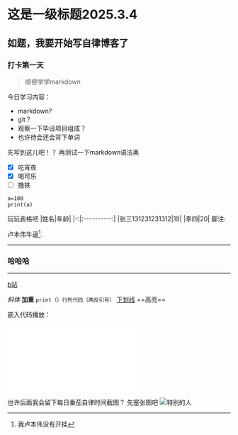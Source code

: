 
# 这是一级标题2025.3.4
## 如题，我要开始写自律博客了
### 打卡第一天
>顺便学学markdown

今日学习内容：
- markdown?
- git？
- 观察一下毕设项目组成？
- 也许待会还会背下单词
 
先写到这儿吧！？
再测试一下markdown语法奥

- [x] 吃宵夜
- [x] 喝可乐
- [ ] 撸铁
```python//语言
a=100
print(a)
```
玩玩表格吧
|姓名|年龄|
|-:|:----------:|
|张三131231231312|19|
|李四|20|
脚注:

卢本伟牛逼[^1].
[^1]:我卢本伟没有开挂
---
### 哈哈哈
---

[b站](bilibili.com "b小鬼")

*斜体*
**加重**
``print（）行列代码（两反引号）``
<u>下划线</u>
==高亮==

嵌入代码播放：
<iframe src="//player.bilibili.com/player.html?isOutside=true&aid=327623069&bvid=BV1JA411h7Gw&cid=171385214&p=1" scrolling="no" border="0" frameborder="no" framespacing="0" allowfullscreen="true"></iframe>

也许后面我会留下每日番茄自律时间截图？
先塞张图吧
![特别的人]("https://ifddis.github.io/img/2025-3-4.png")

